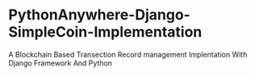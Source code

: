 # PythonAnywhere-Django-SimpleCoin-Implementation
A Blockchain Based Transection Record management Implentation With Django Framework And Python 
